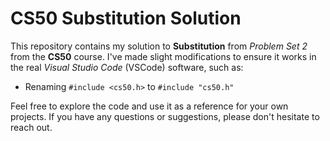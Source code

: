 # CS50 Substitution Solution

This repository contains my solution to **Substitution** from _Problem Set 2_ from the **CS50** course. I've made slight modifications to ensure it works in the real _Visual Studio Code_ (VSCode) software, such as:

- Renaming `#include <cs50.h>` to `#include "cs50.h"`

Feel free to explore the code and use it as a reference for your own projects. If you have any questions or suggestions, please don't hesitate to reach out.

